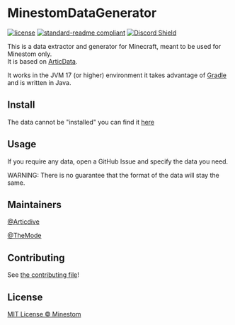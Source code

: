 # MinestomDataGenerator

[![license](https://img.shields.io/github/license/Minestom/MinestomDataGenerator.svg)](../LICENSE)
[![standard-readme compliant](https://img.shields.io/badge/readme%20style-standard-brightgreen.svg)](https://github.com/RichardLitt/standard-readme)
[![Discord Shield](https://discordapp.com/api/guilds/706185253441634317/widget.png?style=shield)](https://discord.gg/pkFRvqB)

This is a data extractor and generator for Minecraft, meant to be used for Minestom only.  
It is based on [ArticData](https://github.com/Articdive/ArticData).

It works in the JVM 17 (or higher) environment it takes advantage of [Gradle](https://gradle.org/) and is written in
Java.

## Install

The data cannot be "installed" you can find it [here](https://github.com/Minestom/MinestomData)

## Usage
If you require any data, open a GitHub Issue and specify the data you need.

WARNING: There is no guarantee that the format of the data will stay the same.

## Maintainers

[@Articdive](https://www.github.com/Articdive/)

[@TheMode](https://www.github.com/TheMode/)

## Contributing

See [the contributing file](CONTRIBUTING.md)!

## License

[MIT License © Minestom ](../LICENSE)